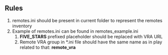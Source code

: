 ## Rules

1. remotes.ini should be present in current folder to represent the remotes inventory
2. Example of remotes.ini can be found in remotes_example.ini
   1. **FIVE_STARS** prefixed placeholder should be replaced with VRA URL
   2. Remote VRA group in *.ini file should have the same name as in play related to that: **remote_vra**
